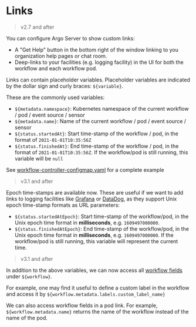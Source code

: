 # Links

> v2.7 and after

You can configure Argo Server to show custom links:

* A "Get Help" button in the bottom right of the window linking to you organization help pages or chat room.
* Deep-links to your facilities (e.g. logging facility) in the UI for both the workflow and each workflow pod.

Links can contain placeholder variables. Placeholder variables are indicated by the dollar sign and curly braces: `${variable}`.

These are the commonly used variables:

* `${metadata.namespace}`: Kubernetes namespace of the current workflow / pod / event source / sensor
* `${metadata.name}`: Name of the current workflow / pod / event source / sensor
* `${status.startedAt}`: Start time-stamp of the workflow / pod, in the format of `2021-01-01T10:35:56Z`
* `${status.finishedAt}`: End time-stamp of the workflow / pod, in the format of  `2021-01-01T10:35:56Z`. If the workflow/pod is still running, this variable will be `null`

See [workflow-controller-configmap.yaml](workflow-controller-configmap.yaml) for a complete example

> v3.1 and after

Epoch time-stamps are available now. These are useful if we want to add links to logging facilities like [Grafana](https://grafana.com/)
or [DataDog](https://datadoghq.com/), as they support Unix epoch time-stamp formats as URL
parameters:

* `${status.startedAtEpoch}`: Start time-stamp of the workflow/pod, in the Unix epoch time format in **milliseconds**, e.g. `1609497000000`.
* `${status.finishedAtEpoch}`: End time-stamp of the workflow/pod, in the Unix epoch time format in  **milliseconds**, e.g. `1609497000000`. If the workflow/pod is still running, this variable will represent the current time.

> v3.1 and after

In addition to the above variables, we can now access all [workflow fields](fields.md#workflow) under `${workflow}`.

For example, one may find it useful to define a custom label in the workflow and access it by `${workflow.metadata.labels.custom_label_name}`

We can also access workflow fields in a pod link. For example, `${workflow.metadata.name}` returns
the name of the workflow instead of the name of the pod.
